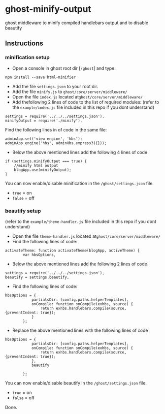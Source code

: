 # ghost-minify-output
ghost middleware to minify compiled handlebars output and to disable beautify


## Instructions

### minification setup

- Open a console in ghost root dir [`/ghost`] and type:
````
npm install --save html-minifier
````

- Add the file `settings.json` to your root dir.
- Add the file `minify.js` to `ghost/core/server/middleware/`
- Open the file `index.js` located at`ghost/core/server/middleware/`
- Add thefollowing 2 lines of code to the list of required modules:
(refer to the `example/index.js` file included in this repo if you dont understand)
````
settings = require('../../../settings.json'),
minifyOutput = require('./minify'),
````
Find the following lines in of code in the same file:
````
adminApp.set('view engine', 'hbs');
adminApp.engine('hbs', adminHbs.express3({}));
````
- Below the above mentioned lines add the following 4 lines of code 

````
if (settings.minifyOutput === true) {
	//minify html output
	blogApp.use(minifyOutput);
}
````

You can now enable/disable minification in the `/ghost/settings.json` file.
- `true` = on
- `false` = off

### beautify setup

(refer to the `example/theme-handler.js` file included in this repo if you dont understand)
- Open the file `theme-handler.js` located at`ghost/core/server/middleware/`
- Find the following lines of code:
````
activateTheme: function activateTheme(blogApp, activeTheme) {
        var hbsOptions,
````
- Below the above mentioned lines add the following 2 lines of code 

````
settings = require('../../../settings.json'),
beautify = settings.beautify,
````
- Find the following lines of code:
````
hbsOptions = {
            partialsDir: [config.paths.helperTemplates],
            onCompile: function onCompile(exhbs, source) {
                return exhbs.handlebars.compile(source, {preventIndent: true});
            }
        };
````
- Replace the above mentioned lines with the following lines of code 
````
hbsOptions = {
            partialsDir: [config.paths.helperTemplates],
            onCompile: function onCompile(exhbs, source) {
                return exhbs.handlebars.compile(source, {preventIndent: true});
            },
			beautify

        };
````
You can now enable/disable beautify in the `/ghost/settings.json` file.
- `true` = on
- `false` = off

Done.
